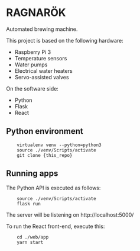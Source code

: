 RAGNARÖK
========
Automated brewing machine.

This project is based on the following hardware:
* Raspberry Pi 3
* Temperature sensors
* Water pumps
* Electrical water heaters
* Servo-assisted valves

On the software side:
* Python
* Flask
* React

Python environment
------------------
~~~
    virtualenv venv --python=python3
    source ./venv/Scripts/activate
    git clone {this_repo}
~~~

Running apps
------------
The Python API is executed as follows:
~~~
    source ./venv/Scripts/activate
    flask run
~~~
The server will be listening on http://localhost:5000/

To run the React front-end, execute this:
~~~
    cd ./web/app
    yarn start
~~~